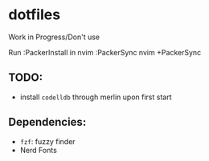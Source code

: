 # dotfiles

Work in Progress/Don't use



Run :PackerInstall in nvim
:PackerSync
nvim +PackerSync



## TODO:
- install `codelldb` through merlin upon first start

## Dependencies:
- `fzf`: fuzzy finder
- Nerd Fonts
